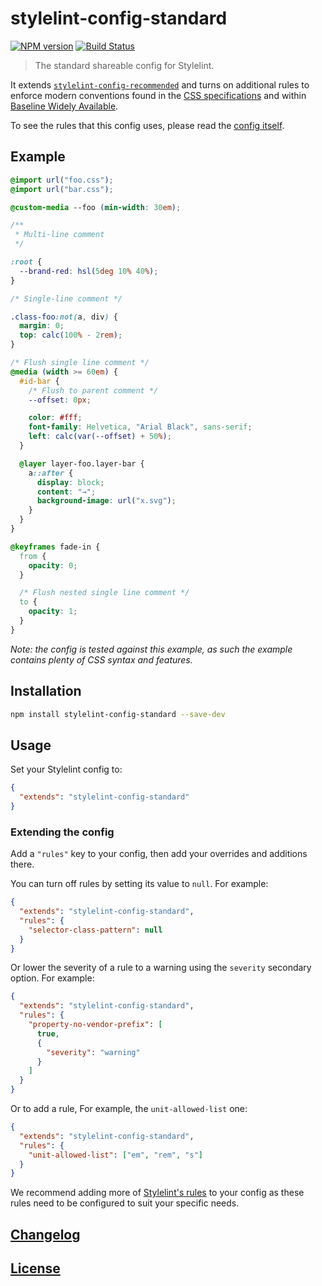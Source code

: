 # stylelint-config-standard

[![NPM version](https://img.shields.io/npm/v/stylelint-config-standard.svg)](https://www.npmjs.org/package/stylelint-config-standard) [![Build Status](https://github.com/stylelint/stylelint-config-standard/workflows/CI/badge.svg)](https://github.com/stylelint/stylelint-config-standard/actions)

> The standard shareable config for Stylelint.

It extends [`stylelint-config-recommended`](https://github.com/stylelint/stylelint-config-recommended) and turns on additional rules to enforce modern conventions found in the [CSS specifications](https://www.w3.org/Style/CSS/current-work) and within [Baseline Widely Available](https://web.dev/baseline).

To see the rules that this config uses, please read the [config itself](./index.js).

## Example

```css
@import url("foo.css");
@import url("bar.css");

@custom-media --foo (min-width: 30em);

/**
 * Multi-line comment
 */

:root {
  --brand-red: hsl(5deg 10% 40%);
}

/* Single-line comment */

.class-foo:not(a, div) {
  margin: 0;
  top: calc(100% - 2rem);
}

/* Flush single line comment */
@media (width >= 60em) {
  #id-bar {
    /* Flush to parent comment */
    --offset: 0px;

    color: #fff;
    font-family: Helvetica, "Arial Black", sans-serif;
    left: calc(var(--offset) + 50%);
  }

  @layer layer-foo.layer-bar {
    a::after {
      display: block;
      content: "→";
      background-image: url("x.svg");
    }
  }
}

@keyframes fade-in {
  from {
    opacity: 0;
  }

  /* Flush nested single line comment */
  to {
    opacity: 1;
  }
}
```

_Note: the config is tested against this example, as such the example contains plenty of CSS syntax and features._

## Installation

```bash
npm install stylelint-config-standard --save-dev
```

## Usage

Set your Stylelint config to:

```json
{
  "extends": "stylelint-config-standard"
}
```

### Extending the config

Add a `"rules"` key to your config, then add your overrides and additions there.

You can turn off rules by setting its value to `null`. For example:

```json
{
  "extends": "stylelint-config-standard",
  "rules": {
    "selector-class-pattern": null
  }
}
```

Or lower the severity of a rule to a warning using the `severity` secondary option. For example:

```json
{
  "extends": "stylelint-config-standard",
  "rules": {
    "property-no-vendor-prefix": [
      true,
      {
        "severity": "warning"
      }
    ]
  }
}
```

Or to add a rule, For example, the `unit-allowed-list` one:

```json
{
  "extends": "stylelint-config-standard",
  "rules": {
    "unit-allowed-list": ["em", "rem", "s"]
  }
}
```

We recommend adding more of [Stylelint's rules](https://stylelint.io/user-guide/rules/) to your config as these rules need to be configured to suit your specific needs.

## [Changelog](CHANGELOG.md)

## [License](LICENSE)
